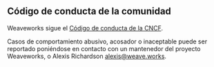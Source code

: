 ## Código de conducta de la comunidad

Weaveworks sigue el [Código de conducta de la CNCF](https://github.com/cncf/foundation/blob/master/code-of-conduct.md).

Casos de comportamiento abusivo, acosador o inaceptable
puede ser reportado poniéndose en contacto con un mantenedor del proyecto Weaveworks, o
Alexis Richardson alexis@weave.works.
